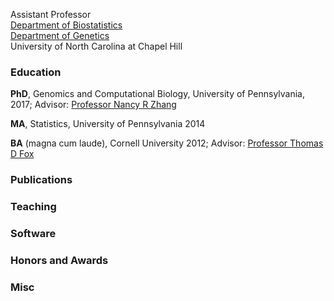 Assistant Professor <br>
[Department of Biostatistics](http://sph.unc.edu/bios/biostatistics/) <br>
[Department of Genetics](http://www.med.unc.edu/genetics/) <br>
University of North Carolina at Chapel Hill


### Education

**PhD**, Genomics and Computational Biology, University of Pennsylvania, 2017; Advisor: [Professor Nancy R Zhang](https://statistics.wharton.upenn.edu/profile/nzh/)

**MA**, Statistics,  University of Pennsylvania 2014

**BA** (magna cum laude), Cornell University 2012; Advisor: [Professor Thomas D Fox](https://mbg.cornell.edu/people/thomas-fox)


### Publications

### Teaching

### Software

### Honors and Awards

### Misc
